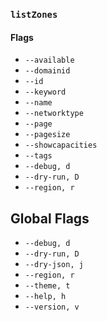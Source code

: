 ### `listZones`

#### Flags

- `--available`
- `--domainid`
- `--id`
- `--keyword`
- `--name`
- `--networktype`
- `--page`
- `--pagesize`
- `--showcapacities`
- `--tags`
- `--debug, d`
- `--dry-run, D`
- `--region, r`

## Global Flags

- `--debug, d`
- `--dry-run, D`
- `--dry-json, j`
- `--region, r`
- `--theme, t`
- `--help, h`
- `--version, v`

